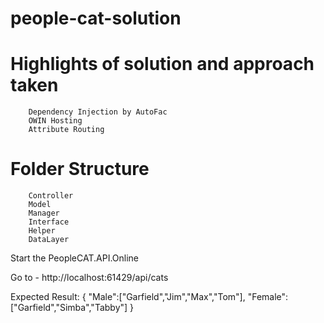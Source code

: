 # people-cat-solution

# Highlights of solution and approach taken
		Dependency Injection by AutoFac
		OWIN Hosting
		Attribute Routing
# Folder Structure
		Controller
		Model
		Manager
		Interface
		Helper
		DataLayer


Start the PeopleCAT.API.Online 

Go to - http://localhost:61429/api/cats

Expected Result:
{
	"Male":["Garfield","Jim","Max","Tom"],
	"Female":["Garfield","Simba","Tabby"]
}